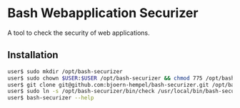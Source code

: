 # Bash Webapplication Securizer

A tool to check the security of web applications.

## Installation

```bash
user$ sudo mkdir /opt/bash-securizer
user$ sudo chown $USER:$USER /opt/bash-securizer && chmod 775 /opt/bash-securizer
user$ git clone git@github.com:bjoern-hempel/bash-securizer.git /opt/bash-securizer/.
user$ sudo ln -s /opt/bash-securizer/bin/check /usr/local/bin/bash-securizer
user$ bash-securizer --help
```

